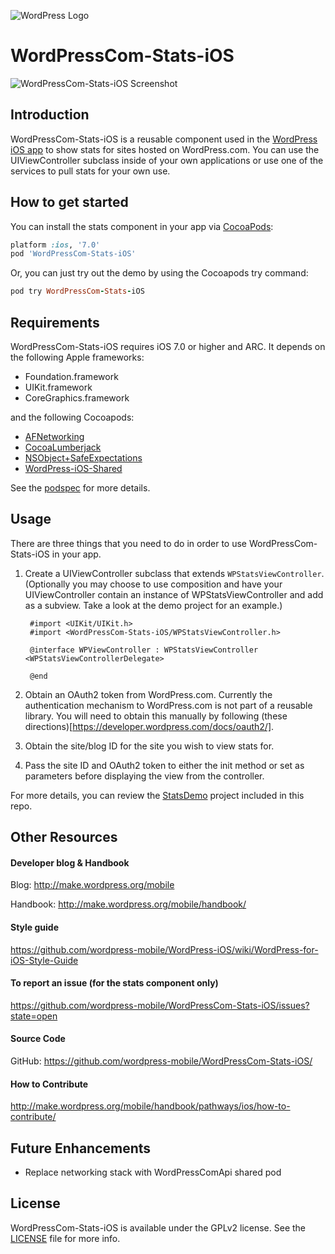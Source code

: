 ![WordPress Logo](http://s.w.org/about/images/logos/wordpress-logo-hoz-rgb.png)

# WordPressCom-Stats-iOS

![WordPressCom-Stats-iOS Screenshot](https://i.cloudup.com/y3su7U3jJi.png)

## Introduction

WordPressCom-Stats-iOS is a reusable component used in the [WordPress iOS app](https://github.com/wordpress-mobile/WordPress-iOS) to show stats for sites hosted on WordPress.com.  You can use the UIViewController subclass inside of your own applications or use one of the services to pull stats for your own use.

## How to get started
You can install the stats component in your app via [CocoaPods](http://cocoapods.org):

```ruby
platform :ios, '7.0'
pod 'WordPressCom-Stats-iOS'
```

Or, you can just try out the demo by using the Cocoapods try command:

```ruby
pod try WordPressCom-Stats-iOS
```

## Requirements

WordPressCom-Stats-iOS requires iOS 7.0 or higher and ARC. It depends on the following Apple frameworks:

* Foundation.framework
* UIKit.framework
* CoreGraphics.framework

and the following Cocoapods:

* [AFNetworking](https://github.com/AFNetworking/AFNetworking)
* [CocoaLumberjack](https://github.com/CocoaLumberjack/CocoaLumberjack)
* [NSObject+SafeExpectations](https://github.com/wordpress-mobile/NSObject-SafeExpectations)
* [WordPress-iOS-Shared](https://github.com/wordpress-mobile/WordPress-iOS-Shared)

See the [podspec](https://github.com/wordpress-mobile/WordPressCom-Stats-iOS/blob/develop/WordPressCom-Stats-iOS.podspec) for more details.

## Usage

There are three things that you need to do in order to use WordPressCom-Stats-iOS in your app.

1. Create a UIViewController subclass that extends ```WPStatsViewController```.  (Optionally you may choose to use composition and have your UIViewController contain an instance of WPStatsViewController and add as a subview.  Take a look at the demo project for an example.)

        #import <UIKit/UIKit.h>
        #import <WordPressCom-Stats-iOS/WPStatsViewController.h>

        @interface WPViewController : WPStatsViewController <WPStatsViewControllerDelegate>

        @end

2. Obtain an OAuth2 token from WordPress.com.  Currently the authentication mechanism to WordPress.com is not part of a reusable library.  You will need to obtain this manually by following (these directions)[https://developer.wordpress.com/docs/oauth2/].

3. Obtain the site/blog ID for the site you wish to view stats for.

4. Pass the site ID and OAuth2 token to either the init method or set as parameters before displaying the view from the controller.

For more details, you can review the [StatsDemo](https://github.com/wordpress-mobile/WordPressCom-Stats-iOS/tree/develop/StatsDemo) project included in this repo.

## Other Resources

#### Developer blog & Handbook

Blog: http://make.wordpress.org/mobile

Handbook: http://make.wordpress.org/mobile/handbook/

#### Style guide

https://github.com/wordpress-mobile/WordPress-iOS/wiki/WordPress-for-iOS-Style-Guide

#### To report an issue (for the stats component only)

https://github.com/wordpress-mobile/WordPressCom-Stats-iOS/issues?state=open

#### Source Code

GitHub: https://github.com/wordpress-mobile/WordPressCom-Stats-iOS/

#### How to Contribute

http://make.wordpress.org/mobile/handbook/pathways/ios/how-to-contribute/

## Future Enhancements

* Replace networking stack with WordPressComApi shared pod

## License

WordPressCom-Stats-iOS is available under the GPLv2 license. See the [LICENSE](https://raw.githubusercontent.com/wordpress-mobile/WordPressCom-Stats-iOS/develop/LICENSE) file for more info.